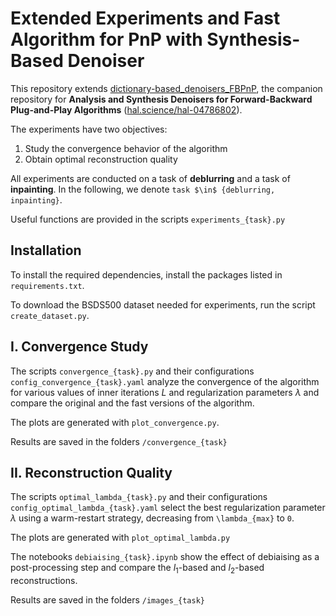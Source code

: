 # Extended Experiments and Fast Algorithm for PnP with Synthesis-Based Denoiser

This repository extends [dictionary-based_denoisers_FBPnP](https://github.com/tomMoral/dictionary-based_denoisers_FBPnP), the companion repository for **Analysis and Synthesis Denoisers for Forward-Backward Plug-and-Play Algorithms** ([hal.science/hal-04786802](https://hal.science/hal-04786802)).

The experiments have two objectives:
1. Study the convergence behavior of the algorithm
2. Obtain optimal reconstruction quality

All experiments are conducted on a task of **deblurring** and a task of **inpainting**.
In the following, we denote `task $\in$ {deblurring, inpainting}`.

Useful functions are provided in the scripts `experiments_{task}.py`

## Installation

To install the required dependencies, install the packages listed in `requirements.txt`.

To download the BSDS500 dataset needed for experiments, run the script `create_dataset.py`.

## I. Convergence Study

The scripts `convergence_{task}.py` and their configurations `config_convergence_{task}.yaml` analyze the convergence of the algorithm for various values of inner iterations $L$ and regularization parameters $\lambda$ and compare the original and the fast versions of the algorithm.

The plots are generated with `plot_convergence.py`.

Results are saved in the folders `/convergence_{task}`

## II. Reconstruction Quality

The scripts `optimal_lambda_{task}.py` and their configurations `config_optimal_lambda_{task}.yaml` select the best regularization parameter $\lambda$ using a warm-restart strategy, decreasing from `\lambda_{max}` to `0`.

The plots are generated with `plot_optimal_lambda.py`

The notebooks `debiaising_{task}.ipynb` show the effect of debiaising as a post-processing step and compare the $l_1$-based and $l_2$-based reconstructions.

Results are saved in the folders `/images_{task}`
